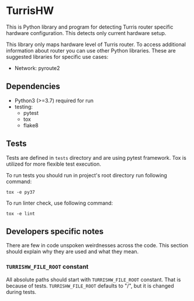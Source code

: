 TurrisHW
========
This is Python library and program for detecting Turris router specific hardware
configuration. This detects only current hardware setup.

This library only maps hardware level of Turris router. To access additional
information about router you can use other Python libraries. These are suggested
libraries for specific use cases:
* Network: pyroute2

Dependencies
------------
* Python3 (>=3.7) required for run
* testing:
  * pytest
  * tox
  * flake8

Tests
-----
Tests are defined in `tests` directory and are using pytest framework.
Tox is utilized for more flexible test execution.

To run tests you should run in project's root directory run following command:
```
tox -e py37
```

To run linter check, use following command:
```
tox -e lint
```

Developers specific notes
-------------------------
There are few in code unspoken weirdnesses across the code. This section should
explain why they are used and what they mean.

### `TURRISHW_FILE_ROOT` constant
All absolute paths should start with `TURRISHW_FILE_ROOT` constant. That is because of
tests. `TURRISHW_FILE_ROOT` defaults to "/", but it is changed during tests.
